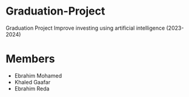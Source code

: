 # Graduation-Project
Graduation Project  Improve investing using artificial intelligence (2023-2024)

# Members
- Ebrahim Mohamed
- Khaled Gaafar
- Ebrahim Reda
  
